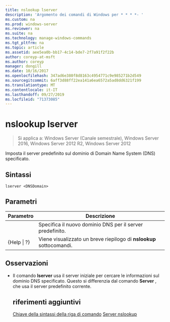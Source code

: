 ```yaml
---
title: nslookup lserver
description: 'Argomento dei comandi di Windows per * * * *- '
ms.custom: na
ms.prod: windows-server
ms.reviewer: na
ms.suite: na
ms.technology: manage-windows-commands
ms.tgt_pltfrm: na
ms.topic: article
ms.assetid: aee5ea0b-bb17-4c14-bde7-2f7a91f2f22b
author: coreyp-at-msft
ms.author: coreyp
manager: dongill
ms.date: 10/16/2017
ms.openlocfilehash: 347ad6e380f8d8163c4954771c9e985271b2d549
ms.sourcegitcommit: 6aff3d88ff22ea141a6ea6572a5ad8dd6321f199
ms.translationtype: MT
ms.contentlocale: it-IT
ms.lasthandoff: 09/27/2019
ms.locfileid: "71373085"
---
```

# <a name="nslookup-lserver"></a>nslookup lserver

>Si applica a: Windows Server (Canale semestrale), Windows Server 2016, Windows Server 2012 R2, Windows Server 2012

Imposta il server predefinito sul dominio di Domain Name System (DNS) specificato.
## <a name="syntax"></a>Sintassi
```
lserver <DNSDomain> 
```
## <a name="parameters"></a>Parametri

|    Parametro    |                      Descrizione                      |
|-----------------|-------------------------------------------------------|
|   <DNSDomain>   | Specifica il nuovo dominio DNS per il server predefinito.  |
| {Help &#124; ?} | Viene visualizzato un breve riepilogo di **nslookup** sottocomandi. |

## <a name="remarks"></a>Osservazioni
- Il comando **lserver** usa il server iniziale per cercare le informazioni sul dominio DNS specificato. Questo si differenzia dal comando **Server** , che usa il server predefinito corrente.
  ## <a name="additional-references"></a>riferimenti aggiuntivi
  [Chiave della sintassi della riga di comando](command-line-syntax-key.md)
  [Server nslookup](nslookup-server.md)
